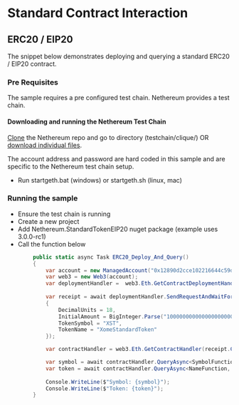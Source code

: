 # Standard Contract Interaction

## ERC20 / EIP20

The snippet below demonstrates deploying and querying a standard ERC20 / EIP20 contract.

### Pre Requisites

The sample requires a pre configured test chain.  Nethereum provides a test chain.  

#### Downloading and running the Nethereum Test Chain
[Clone](https://github.com/Nethereum/Nethereum.git) the Nethereum repo and go to directory (testchain/clique/) OR [download individual files](https://github.com/Nethereum/Nethereum/tree/master/testchain/clique).

The account address and password are hard coded in this sample and are specific to the Nethereum test chain setup.

 - Run startgeth.bat (windows) or startgeth.sh (linux, mac)
 
 ### Running the sample
 - Ensure the test chain is running
 - Create a new project
 - Add Nethereum.StandardTokenEIP20 nuget package  (example uses 3.0.0-rc1)
 - Call the function below

``` csharp
        public static async Task ERC20_Deploy_And_Query()
        {
            var account = new ManagedAccount("0x12890d2cce102216644c59daE5baed380d84830c", "password");
            var web3 = new Web3(account);
            var deploymentHandler =  web3.Eth.GetContractDeploymentHandler<EIP20Deployment>();
            
            var receipt = await deploymentHandler.SendRequestAndWaitForReceiptAsync(new EIP20Deployment()
            {
                DecimalUnits = 18,
                InitialAmount = BigInteger.Parse("10000000000000000000000000"),
                TokenSymbol = "XST",
                TokenName = "XomeStandardToken"
            });

            var contractHandler = web3.Eth.GetContractHandler(receipt.ContractAddress);

            var symbol = await contractHandler.QueryAsync<SymbolFunction, string>();
            var token = await contractHandler.QueryAsync<NameFunction, string>();
            
            Console.WriteLine($"Symbol: {symbol}");
            Console.WriteLine($"Token: {token}");
        }
```